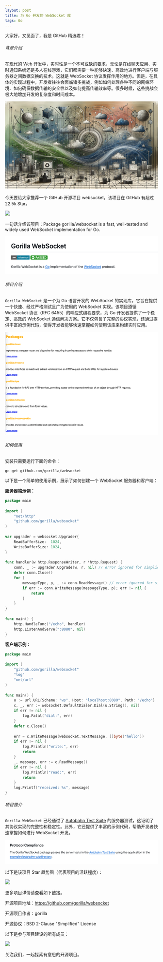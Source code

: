 ```yaml
---
layout: post
title: 为 Go 开发的 WebSocket 库
tags: Go
---
```


大家好，又见面了，我是 GitHub 精选君！

###### 背景介绍

在现代的 Web 开发中，实时性是一个不可或缺的要求，无论是在线聊天应用、实时通知系统还是多人在线游戏，它们都需要一种能够快速、高效地进行客户端与服务器之间数据交换的技术。这就是 WebSocket 协议发挥作用的地方。但是，在具体的实现过程中，开发者往往会面临诸多挑战，例如如何处理各种不同的网络环境、如何确保数据传输的安全性以及如何提高传输效率等。很多时候，这些挑战会极大地增加开发的复杂度和时间成本。

![](https://raw.githubusercontent.com/ZhuPeng/pic/master/mac/compress_tmp-f9b5c0ecd0bb9a02425fe9a8118527ee.png)

今天要给大家推荐一个 GitHub 开源项目 websocket，该项目在 GitHub 有超过 22.5k Star。

![](https://stats.deeptrain.net/repo/gorilla/websocket/?theme=light)

一句话介绍该项目：Package gorilla/websocket is a fast, well-tested and widely used WebSocket implementation for Go.

![](https://raw.githubusercontent.com/ZhuPeng/pic/master/images/compress_image-20241201213934843.png)

###### 项目介绍

`Gorilla WebSocket` 是一个为 Go 语言开发的 WebSocket 的实现库，它旨在提供一个快速、经过严格测试且广为使用的 WebSocket 实现。该项目遵循 WebSocket 协议（RFC 6455）的响应式编程要求，为 Go 开发者提供了一个稳定、高效的 WebSocket 通信解决方案。它不仅包含了完整的协议实现，还通过提供丰富的示例代码，使得开发者能够快速掌握如何使用该库来构建实时应用。

![](https://raw.githubusercontent.com/ZhuPeng/pic/master/images/compress_image-20241201214017465.png)

###### 如何使用

安装只需要运行下面的命令：

```
go get github.com/gorilla/websocket
```

以下是一个简单的使用示例，展示了如何创建一个 WebSocket 服务器和客户端：

**服务器端示例：**

```go
package main

import (
    "net/http"
    "github.com/gorilla/websocket"
)

var upgrader = websocket.Upgrader{
    ReadBufferSize:  1024,
    WriteBufferSize: 1024,
}

func handler(w http.ResponseWriter, r *http.Request) {
    conn, _ := upgrader.Upgrade(w, r, nil) // error ignored for simplicity
    defer conn.Close()
    for {
        messageType, p, _ := conn.ReadMessage() // error ignored for simplicity
        if err := conn.WriteMessage(messageType, p); err != nil {
            return
        }
    }
}

func main() {
    http.HandleFunc("/echo", handler)
    http.ListenAndServe(":8080", nil)
}
```

**客户端示例：**

```go
package main

import (
    "github.com/gorilla/websocket"
    "log"
    "net/url"
)

func main() {
    u := url.URL{Scheme: "ws", Host: "localhost:8080", Path: "/echo"}
    c, _, err := websocket.DefaultDialer.Dial(u.String(), nil)
    if err != nil {
        log.Fatal("dial:", err)
    }
    defer c.Close()

    err = c.WriteMessage(websocket.TextMessage, []byte("hello"))
    if err != nil {
        log.Println("write:", err)
        return
    }
    _, message, err := c.ReadMessage()
    if err != nil {
        log.Println("read:", err)
        return
    }
    log.Printf("received: %s", message)
}
```

###### 项目推介

`Gorilla WebSocket` 已经通过了 [Autobahn Test Suite](https://github.com/crossbario/autobahn-testsuite) 的服务器测试，这证明了其协议实现的完整性和稳定性。此外，它还提供了丰富的示例代码，帮助开发者快速掌握如何进行 WebSocket 开发。

![](https://raw.githubusercontent.com/ZhuPeng/pic/master/images/compress_image-20241201214235682.png)

以下是该项目 Star 趋势图（代表项目的活跃程度）：

![](https://api.star-history.com/svg?repos=gorilla/websocket&type=Timeline)

更多项目详情请查看如下链接。

开源项目地址：https://github.com/gorilla/websocket 

开源项目作者：gorilla

开源协议：BSD 2-Clause "Simplified" License

以下是参与项目建设的所有成员：

![](https://contrib.rocks/image?repo=gorilla/websocket)

关注我们，一起探索有意思的开源项目。


